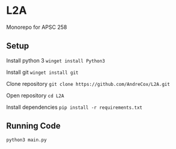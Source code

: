 # L2A

Monorepo for APSC 258

## Setup

Install python 3
`winget install Python3`

Install git
`winget install git`

Clone repository
`git clone https://github.com/AndreCox/L2A.git`

Open repository
`cd L2A`

Install dependencies
`pip install -r requirements.txt`

## Running Code
`python3 main.py`
